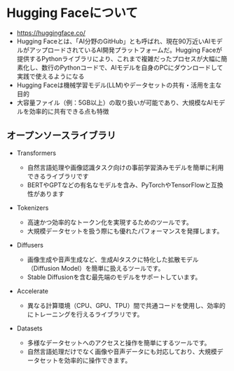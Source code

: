 # Hugging Faceについて
- https://huggingface.co/
- Hugging Faceとは、「AI分野のGitHub」とも呼ばれ、現在90万近いAIモデルがアップロードされているAI開発プラットフォームだ。Hugging Faceが提供するPythonライブラリにより、これまで複雑だったプロセスが大幅に簡素化し、数行のPythonコードで、AIモデルを自身のPCにダウンロードして実践で使えるようになる
- Hugging Faceは機械学習モデル(LLM)やデータセットの共有・活用を主な目的
- 大容量ファイル（例：5GB以上）の取り扱いが可能であり、大規模なAIモデルを効率的に共有できる点も特徴

## オープンソースライブラリ
- Transformers
  - 自然言語処理や画像認識タスク向けの事前学習済みモデルを簡単に利用できるライブラリです
  - BERTやGPTなどの有名なモデルを含み、PyTorchやTensorFlowと互換性があります

- Tokenizers
  - 高速かつ効率的なトークン化を実現するためのツールです。
  - 大規模データセットを扱う際にも優れたパフォーマンスを発揮します。

- Diffusers
  - 画像生成や音声生成など、生成AIタスクに特化した拡散モデル（Diffusion Model）を簡単に扱えるツールです。
  - Stable Diffusionを含む最先端のモデルをサポートしています。

- Accelerate
  - 異なる計算環境（CPU、GPU、TPU）間で共通コードを使用し、効率的にトレーニングを行えるライブラリです。

- Datasets
  - 多様なデータセットへのアクセスと操作を簡単にするツールです。
  - 自然言語処理だけでなく画像や音声データにも対応しており、大規模データセットを効率的に操作できます。